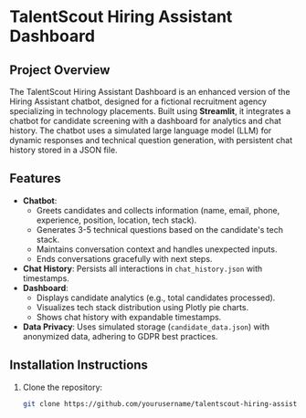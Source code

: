 # TalentScout Hiring Assistant Dashboard

## Project Overview
The TalentScout Hiring Assistant Dashboard is an enhanced version of the Hiring Assistant chatbot, designed for a fictional recruitment agency specializing in technology placements. Built using **Streamlit**, it integrates a chatbot for candidate screening with a dashboard for analytics and chat history. The chatbot uses a simulated large language model (LLM) for dynamic responses and technical question generation, with persistent chat history stored in a JSON file.

## Features
- **Chatbot**:
  - Greets candidates and collects information (name, email, phone, experience, position, location, tech stack).
  - Generates 3-5 technical questions based on the candidate's tech stack.
  - Maintains conversation context and handles unexpected inputs.
  - Ends conversations gracefully with next steps.
- **Chat History**: Persists all interactions in `chat_history.json` with timestamps.
- **Dashboard**:
  - Displays candidate analytics (e.g., total candidates processed).
  - Visualizes tech stack distribution using Plotly pie charts.
  - Shows chat history with expandable timestamps.
- **Data Privacy**: Uses simulated storage (`candidate_data.json`) with anonymized data, adhering to GDPR best practices.

## Installation Instructions
1. Clone the repository:
   ```bash
   git clone https://github.com/yourusername/talentscout-hiring-assistant.git
